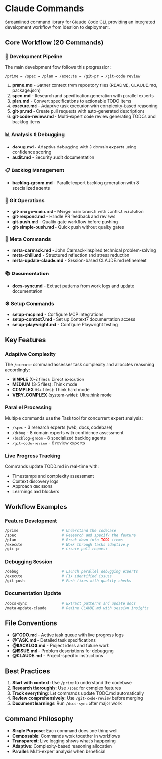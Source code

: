 # Claude Commands

Streamlined command library for Claude Code CLI, providing an integrated development workflow from ideation to deployment.

## Core Workflow (20 Commands)

### 🚀 Development Pipeline

The main development flow follows this progression:

```
/prime → /spec → /plan → /execute → /git-pr → /git-code-review
```

1. **prime.md** - Gather context from repository files (README, CLAUDE.md, package.json)
2. **spec.md** - Research and specification generation with parallel experts
3. **plan.md** - Convert specifications to actionable TODO items
4. **execute.md** - Adaptive task execution with complexity-based reasoning
5. **git-pr.md** - Create pull requests with auto-generated descriptions
6. **git-code-review.md** - Multi-expert code review generating TODOs and backlog items

### 📊 Analysis & Debugging

- **debug.md** - Adaptive debugging with 8 domain experts using confidence scoring
- **audit.md** - Security audit documentation

### 📋 Backlog Management

- **backlog-groom.md** - Parallel expert backlog generation with 8 specialized agents

### 🔀 Git Operations

- **git-merge-main.md** - Merge main branch with conflict resolution
- **git-respond.md** - Handle PR feedback and reviews
- **git-push.md** - Quality gate workflow before pushing
- **git-simple-push.md** - Quick push without quality gates

### 🧠 Meta Commands

- **meta-carmack.md** - John Carmack-inspired technical problem-solving
- **meta-chill.md** - Structured reflection and stress reduction
- **meta-update-claude.md** - Session-based CLAUDE.md refinement

### 📚 Documentation

- **docs-sync.md** - Extract patterns from work logs and update documentation

### ⚙️ Setup Commands

- **setup-mcp.md** - Configure MCP integrations
- **setup-context7.md** - Set up Context7 documentation access
- **setup-playwright.md** - Configure Playwright testing

## Key Features

### Adaptive Complexity

The `/execute` command assesses task complexity and allocates reasoning accordingly:
- **SIMPLE** (0-2 files): Direct execution
- **MEDIUM** (3-5 files): Think mode
- **COMPLEX** (6+ files): Think hard mode
- **VERY_COMPLEX** (system-wide): Ultrathink mode

### Parallel Processing

Multiple commands use the Task tool for concurrent expert analysis:
- `/spec` - 3 research experts (web, docs, codebase)
- `/debug` - 8 domain experts with confidence assessment
- `/backlog-groom` - 8 specialized backlog agents
- `/git-code-review` - 8 review experts

### Live Progress Tracking

Commands update TODO.md in real-time with:
- Timestamps and complexity assessment
- Context discovery logs
- Approach decisions
- Learnings and blockers

## Workflow Examples

### Feature Development
```bash
/prime                    # Understand the codebase
/spec                     # Research and specify the feature
/plan                     # Break down into TODO items
/execute                  # Work through tasks adaptively
/git-pr                   # Create pull request
```

### Debugging Session
```bash
/debug                    # Launch parallel debugging experts
/execute                  # Fix identified issues
/git-push                 # Push fixes with quality checks
```

### Documentation Update
```bash
/docs-sync                # Extract patterns and update docs
/meta-update-claude       # Refine CLAUDE.md with session insights
```

## File Conventions

- **@TODO.md** - Active task queue with live progress logs
- **@TASK.md** - Detailed task specifications
- **@BACKLOG.md** - Project ideas and future work
- **@ISSUE.md** - Problem descriptions for debugging
- **@CLAUDE.md** - Project-specific instructions

## Best Practices

1. **Start with context**: Use `/prime` to understand the codebase
2. **Research thoroughly**: Use `/spec` for complex features
3. **Track everything**: Let commands update TODO.md automatically
4. **Review comprehensively**: Use `/git-code-review` before merging
5. **Document learnings**: Run `/docs-sync` after major work

## Command Philosophy

- **Single Purpose**: Each command does one thing well
- **Composable**: Commands work together in workflows
- **Transparent**: Live logging shows what's happening
- **Adaptive**: Complexity-based reasoning allocation
- **Parallel**: Multi-expert analysis when beneficial